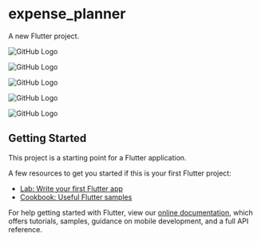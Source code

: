 # expense_planner

A new Flutter project.

![GitHub Logo](/screenshot/Screenshot_٢٠٢٠-٠٩-٠٨-١٤-٤٦-١٩.png)


![GitHub Logo](/screenshot/Screenshot_٢٠٢٠-٠٩-٠٨-١٤-٤٦-٤١.png)


![GitHub Logo](/screenshot/Screenshot_٢٠٢٠-٠٩-٠٨-١٤-٤٦-٤٧.png)


![GitHub Logo](/screenshot/Screenshot_٢٠٢٠-٠٩-٠٨-١٤-٤٧-٢٦.png)


![GitHub Logo](/screenshot/Screenshot_٢٠٢٠-٠٩-٠٨-١٤-٥١-٠٢.png)


## Getting Started

This project is a starting point for a Flutter application.

A few resources to get you started if this is your first Flutter project:

- [Lab: Write your first Flutter app](https://flutter.dev/docs/get-started/codelab)
- [Cookbook: Useful Flutter samples](https://flutter.dev/docs/cookbook)

For help getting started with Flutter, view our
[online documentation](https://flutter.dev/docs), which offers tutorials,
samples, guidance on mobile development, and a full API reference.
